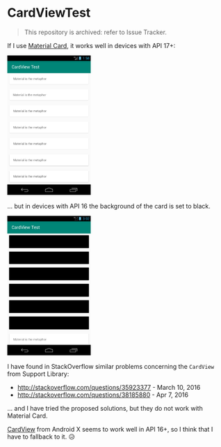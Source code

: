 CardViewTest
============

> This repository is archived: refer to Issue Tracker.

If I use [Material Card](http://material.io/develop/android/components/material-card-view),
it works well in devices with API 17+:

<IMG ALT="API 17" SRC="https://raw.githubusercontent.com/dscoppelletti/CardViewTest/master/docs/images/Nexus_4_API_17.png" WIDTH="192" HEIGHT="320">

... but in devices with API 16 the background of the card is set to black.

<IMG ALT="API 16" SRC="https://raw.githubusercontent.com/dscoppelletti/CardViewTest/master/docs/images/Nexus_4_API_16.png" WIDTH="192" HEIGHT="320">

I have found in StackOverflow similar problems concerning the `CardView` from
Support Library:

* http://stackoverflow.com/questions/35923377 - March 10, 2016
* http://stackoverflow.com/questions/38185880 - Apr 7, 2016

... and I have tried the proposed solutions, but they do not work with Material
Card.

[CardView](http://developer.android.com/reference/androidx/cardview/widget/CardView)
from Android X seems to work well in API 16+, so I think that I have to fallback
to it. :disappointed_relieved:
